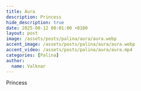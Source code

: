 ```yaml
---
title: Aura
description: Princess
hide_description: true
date: 2025-08-12 00:01:00 +0100
layout: post
image: /assets/posts/palina/aura/aura.webp
accent_image: /assets/posts/palina/aura/aura.webp
accent_video: /assets/posts/palina/aura/aura.mp4
categories: [Palina]
author:
  name: Valknar
---
```


Princess